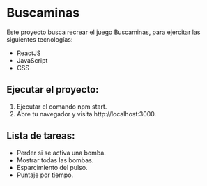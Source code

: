 # Buscaminas
Este proyecto busca recrear el juego Buscaminas, para ejercitar las siguientes tecnologías:
- ReactJS
- JavaScript
- CSS

## Ejecutar el proyecto:
1. Ejecutar el comando npm start.
2. Abre tu navegador y visita http://localhost:3000.


## Lista de tareas:
- Perder si se activa una bomba.
- Mostrar todas las bombas.
- Esparcimiento del pulso.
- Puntaje por tiempo.

